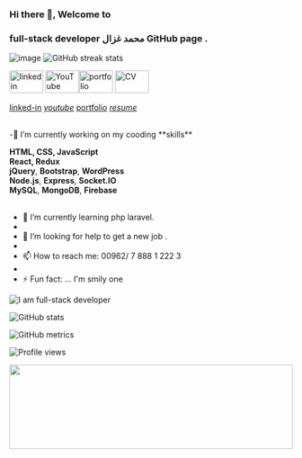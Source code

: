 ### Hi there 👋, Welcome to 
### full-stack developer  محمد غزال GitHub page . 

![image](https://user-images.githubusercontent.com/69714442/151793100-322f76ad-9b4d-432b-b184-371a934e4d2f.png)
![GitHub streak stats](https://github-readme-streak-stats.herokuapp.com/?user=Mohammad-Ghazal)  

 [<img src='https://cdn-icons-png.flaticon.com/512/174/174857.png' alt='linkedin' height='40' width='60'>](https://www.linkedin.com/in/mohammad-g-ghazal/) [<img src='https://upload.wikimedia.org/wikipedia/commons/0/09/YouTube_full-color_icon_%282017%29.svg' alt='YouTube' height='40' width='60'>](https://www.youtube.com/channel/UCt-0Wm2j7mvCP5MCic_EA1Q)[<img src='https://www.pinclipart.com/picdir/big/181-1814767_person-svg-png-icon-free-download-profile-icon.png' alt='portfolio' height='40' width='60'>](https://mohammad-ghazal.github.io/Ghazal-Portfolio/) [<img src='https://cdn-icons-png.flaticon.com/512/3135/3135800.png' alt='CV' height='40' width='60'>](https://1drv.ms/b/s!ArYGPvajeBNNgQjWA-JglJMaTMvd?e=QlmqeK) 
 

 
 
[linked-in](https://www.linkedin.com/in/mohammad-g-ghazal/) 
[_youtube_](https://www.youtube.com/channel/UCt-0Wm2j7mvCP5MCic_EA1Q) 
[portfolio](https://mohammad-ghazal.github.io/Ghazal-Portfolio/) 
[_resume_](https://1drv.ms/b/s!ArYGPvajeBNNgQjWA-JglJMaTMvd?e=QlmqeK) 


 





<br>
-🔭 I’m currently working on my cooding **skills**
<br>

**HTML, CSS, JavaScript**
<br>
**React, Redux**
<br>
**jQuery**, **Bootstrap**, **WordPress**
<br>
**Node.js**, **Express**, **Socket.IO**
<br>
**MySQL**, **MongoDB**, **Firebase**
<br>
<br>
- 🌱 I’m currently learning php laravel.
- <br>
- 🤔 I’m looking for help to get a new job .
- <br>
- 📫 How to reach me: 00962/ 7 888 1 222 3
- <br>
- ⚡ Fun fact: ... I'm smily one 



![I am full-stack developer](https://media-exp1.licdn.com/dms/image/C4D16AQEHmodmBhqeyQ/profile-displaybackgroundimage-shrink_350_1400/0/1609525251539?e=1649289600&v=beta&t=2rldBL4azXo8AmBrTZ-NLoSr7nuTB75hXyS8tEDksLE)






![GitHub stats](https://github-readme-stats.vercel.app/api?username=Mohammad-Ghazal&show_icons=true)  

![GitHub metrics](https://metrics.lecoq.io/Mohammad-Ghazal)  


![Profile views](https://gpvc.arturio.dev/Mohammad-Ghazal)  





<img src="https://raw.githubusercontent.com/matfantinel/matfantinel/master/waves.svg" width="100%" height="150">
